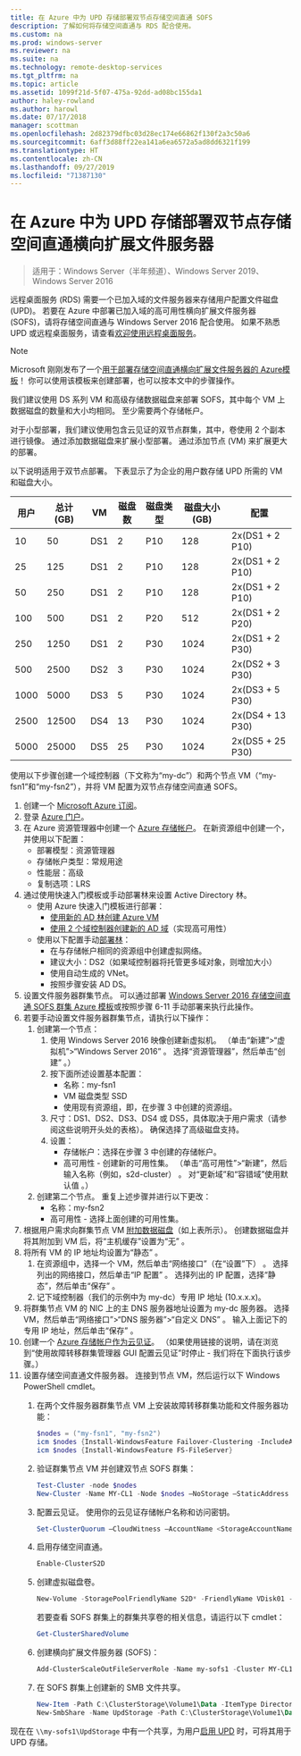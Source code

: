 ```yaml
---
title: 在 Azure 中为 UPD 存储部署双节点存储空间直通 SOFS
description: 了解如何将存储空间直通与 RDS 配合使用。
ms.custom: na
ms.prod: windows-server
ms.reviewer: na
ms.suite: na
ms.technology: remote-desktop-services
ms.tgt_pltfrm: na
ms.topic: article
ms.assetid: 1099f21d-5f07-475a-92dd-ad08bc155da1
author: haley-rowland
ms.author: harowl
ms.date: 07/17/2018
manager: scottman
ms.openlocfilehash: 2d82379dfbc03d28ec174e66862f130f2a3c50a6
ms.sourcegitcommit: 6aff3d88ff22ea141a6ea6572a5ad8dd6321f199
ms.translationtype: HT
ms.contentlocale: zh-CN
ms.lasthandoff: 09/27/2019
ms.locfileid: "71387130"
---
```

# <a name="deploy-a-two-node-storage-spaces-direct-scale-out-file-server-for-upd-storage-in-azure"></a>在 Azure 中为 UPD 存储部署双节点存储空间直通横向扩展文件服务器

>适用于：Windows Server（半年频道）、Windows Server 2019、Windows Server 2016

远程桌面服务 (RDS) 需要一个已加入域的文件服务器来存储用户配置文件磁盘 (UPD)。 若要在 Azure 中部署已加入域的高可用性横向扩展文件服务器 (SOFS)，请将存储空间直通与 Windows Server 2016 配合使用。 如果不熟悉 UPD 或远程桌面服务，请查看[欢迎使用远程桌面服务](welcome-to-rds.md)。

> [!NOTE] 
> Microsoft 刚刚发布了一个[用于部署存储空间直通横向扩展文件服务器的 Azure模板](https://azure.microsoft.com/documentation/templates/301-storage-spaces-direct/)！ 你可以使用该模板来创建部署，也可以按本文中的步骤操作。 

我们建议使用 DS 系列 VM 和高级存储数据磁盘来部署 SOFS，其中每个 VM 上数据磁盘的数量和大小均相同。 至少需要两个存储帐户。 

对于小型部署，我们建议使用包含云见证的双节点群集，其中，卷使用 2 个副本进行镜像。 通过添加数据磁盘来扩展小型部署。 通过添加节点 (VM) 来扩展更大的部署。 

以下说明适用于双节点部署。 下表显示了为企业的用户数存储 UPD 所需的 VM 和磁盘大小。 

| 用户 | 总计 (GB) | VM | 磁盘数 | 磁盘类型 | 磁盘大小 (GB) | 配置   |
|-------|------------|----|---------|-----------|----------------|-----------------|
| 10    | 50         | DS1 | 2       | P10       | 128            | 2x(DS1 + 2 P10)  |
| 25    | 125        | DS1 | 2       | P10       | 128            | 2x(DS1 + 2 P10)  |
| 50    | 250        | DS1 | 2       | P10       | 128            | 2x(DS1 + 2 P10)  |
| 100   | 500        | DS1 | 2       | P20       | 512            | 2x(DS1 + 2 P20)  |
| 250   | 1250       | DS1 | 2       | P30       | 1024           | 2x(DS1 + 2 P30)  |
| 500   | 2500       | DS2 | 3       | P30       | 1024           | 2x(DS2 + 3 P30)  |
| 1000  | 5000       | DS3 | 5       | P30       | 1024           | 2x(DS3 + 5 P30)  |
| 2500  | 12500      | DS4 | 13      | P30       | 1024           | 2x(DS4 + 13 P30) |
| 5000  | 25000      | DS5 | 25      | P30       | 1024           | 2x(DS5 + 25 P30) | 

使用以下步骤创建一个域控制器（下文称为“my-dc”）和两个节点 VM（“my-fsn1”和“my-fsn2”），并将 VM 配置为双节点存储空间直通 SOFS。

1. 创建一个 [Microsoft Azure 订阅](https://azure.microsoft.com)。
2. 登录 [Azure 门户](https://ms.portal.azure.com)。
3. 在 Azure 资源管理器中创建一个 [Azure 存储帐户](https://azure.microsoft.com/documentation/articles/storage-create-storage-account/#create-a-storage-account)。 在新资源组中创建一个，并使用以下配置：
   - 部署模型：资源管理器
   - 存储帐户类型：常规用途
   - 性能层：高级
   - 复制选项：LRS
4. 通过使用快速入门模板或手动部署林来设置 Active Directory 林。 
   - 使用 Azure 快速入门模板进行部署：
      - [使用新的 AD 林创建 Azure VM](https://azure.microsoft.com/documentation/templates/active-directory-new-domain/)
      - [使用 2 个域控制器创建新的 AD 域](https://azure.microsoft.com/documentation/templates/active-directory-new-domain-ha-2-dc/)（实现高可用性）
   - 使用以下配置手动[部署林](https://azure.microsoft.com/documentation/articles/active-directory-new-forest-virtual-machine/)：
      - 在与存储帐户相同的资源组中创建虚拟网络。
      - 建议大小：DS2（如果域控制器将托管更多域对象，则增加大小）
      - 使用自动生成的 VNet。
      - 按照步骤安装 AD DS。
5. 设置文件服务器群集节点。 可以通过部署 [Windows Server 2016 存储空间直通 SOFS 群集 Azure 模板](https://azure.microsoft.com/resources/templates/301-storage-spaces-direct/)或按照步骤 6-11 手动部署来执行此操作。
6. 若要手动设置文件服务器群集节点，请执行以下操作：
   1. 创建第一个节点： 
      1. 使用 Windows Server 2016 映像创建新虚拟机。 （单击“新建”>“虚拟机”>“Windows Server 2016”  。 选择“资源管理器”，然后单击“创建”   。）
      2. 按下面所述设置基本配置：
         - 名称：my-fsn1
         - VM 磁盘类型 SSD
         - 使用现有资源组，即，在步骤 3 中创建的资源组。 
      3. 尺寸：DS1、DS2、DS3、DS4 或 DS5，具体取决于用户需求（请参阅这些说明开头处的表格）。 确保选择了高级磁盘支持。
      4. 设置： 
         - 存储帐户：选择在步骤 3 中创建的存储帐户。
         - 高可用性 - 创建新的可用性集。 （单击“高可用性”>“新建”，然后输入名称（例如，s2d-cluster）  。 对“更新域”和“容错域”使用默认值   。）
   2. 创建第二个节点。 重复上述步骤并进行以下更改：
      - 名称：my-fsn2
      - 高可用性 - 选择上面创建的可用性集。  
7. 根据用户需求向群集节点 VM [附加数据磁盘](https://azure.microsoft.com/documentation/articles/virtual-machines-windows-attach-disk-portal/)（如上表所示）。 创建数据磁盘并将其附加到 VM 后，将“主机缓存”设置为“无”   。
8. 将所有 VM 的 IP 地址均设置为“静态”  。 
   1. 在资源组中，选择一个 VM，然后单击“网络接口”（在“设置”下）   。 选择列出的网络接口，然后单击“IP 配置”  。 选择列出的 IP 配置，选择“静态”，然后单击“保存”   。
   2. 记下域控制器（我们的示例中为 my-dc）专用 IP 地址 (10.x.x.x)。
9. 将群集节点 VM 的 NIC 上的主 DNS 服务器地址设置为 my-dc 服务器。 选择 VM，然后单击“网络接口”>“DNS 服务器”>“自定义 DNS”  。 输入上面记下的专用 IP 地址，然后单击“保存”  。
10. 创建一个 [Azure 存储帐户作为云见证](https://docs.microsoft.com/windows-server/failover-clustering/deploy-cloud-witness)。 （如果使用链接的说明，请在浏览到“使用故障转移群集管理器 GUI 配置云见证”时停止 - 我们将在下面执行该步骤。）
11. 设置存储空间直通文件服务器。 连接到节点 VM，然后运行以下 Windows PowerShell cmdlet。
    1. 在两个文件服务器群集节点 VM 上安装故障转移群集功能和文件服务器功能：

       ```powershell
       $nodes = ("my-fsn1", "my-fsn2")
       icm $nodes {Install-WindowsFeature Failover-Clustering -IncludeAllSubFeature -IncludeManagementTools} 
       icm $nodes {Install-WindowsFeature FS-FileServer} 
       ```
    2. 验证群集节点 VM 并创建双节点 SOFS 群集：

       ```powershell
       Test-Cluster -node $nodes
       New-Cluster -Name MY-CL1 -Node $nodes –NoStorage –StaticAddress [new address within your addr space]
       ``` 
    3. 配置云见证。 使用你的云见证存储帐户名称和访问密钥。

       ```powershell
       Set-ClusterQuorum –CloudWitness –AccountName <StorageAccountName> -AccessKey <StorageAccountAccessKey> 
       ```
    4. 启用存储空间直通。

       ```powershell
       Enable-ClusterS2D 
       ```
      
    5. 创建虚拟磁盘卷。

       ```powershell
       New-Volume -StoragePoolFriendlyName S2D* -FriendlyName VDisk01 -FileSystem CSVFS_REFS -Size 120GB 
       ```
       若要查看 SOFS 群集上的群集共享卷的相关信息，请运行以下 cmdlet：

       ```powershell
       Get-ClusterSharedVolume
       ```
   
    6. 创建横向扩展文件服务器 (SOFS)：

       ```powershell
       Add-ClusterScaleOutFileServerRole -Name my-sofs1 -Cluster MY-CL1
       ```

    7. 在 SOFS 群集上创建新的 SMB 文件共享。

       ```powershell
       New-Item -Path C:\ClusterStorage\Volume1\Data -ItemType Directory
       New-SmbShare -Name UpdStorage -Path C:\ClusterStorage\Volume1\Data
       ```

现在在 `\\my-sofs1\UpdStorage` 中有一个共享，为用户[启用 UPD](https://social.technet.microsoft.com/wiki/contents/articles/15304.installing-and-configuring-user-profile-disks-upd-in-windows-server-2012.aspx) 时，可将其用于 UPD 存储。 
